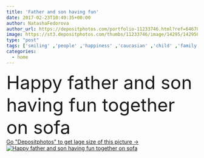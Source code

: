 ```yaml
---
title: 'Father and son having fun'
date: 2017-02-23T10:49:35+00:00
author: NatashaFedorova
author_url: https://depositphotos.com/portfolio-11233746.html?ref=64678756
image: https://st3.depositphotos.com/thumbs/11233746/image/14295/142950299/api_thumb_450.jpg?forcejpeg=true
type: "post"
tags: ['smiling' ,'people' ,'happiness' ,'caucasian' ,'child' ,'family' ,'man' ,'european' ,'boy' ,'childhood' ,'kid' ,'resting' ,'home' ,'together' ,'togetherness' ,'son' ,'casual' ,'relaxing' ,'parent' ,'hugging' ,'sofa' ,'dad' ,'father' ,'relationship' ,'parenthood' ,'preteen' ,'daddy' ,'boyhood' ,'having fun' ,'Pre Adolescent Child' ]
categories: 
  - home
---
```

<div aling="center">
            <font size="60"> Happy father and son having fun together on sofa</font>   
</div>
<div>
    <a href='https://depositphotos.com/142950299/stock-photo-father-and-son-having-fun.html?ref=64678756' target=_blank > Go "Depositphotos" to get lage size of this picture ->
        <img href='https://depositphotos.com/142950299/stock-photo-father-and-son-having-fun.html?ref=64678756' src='https://st3.depositphotos.com/11233746/14295/i/950/depositphotos_142950299-stock-photo-father-and-son-having-fun.jpg?forcejpeg=true' alt='Happy father and son having fun together on sofa' >
    </a>
</div>
